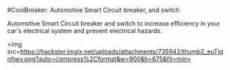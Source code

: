 #CoolBreaker: Automotive Smart Circuit breaker, and switch

Automotive Smart Circuit breaker and switch to increase efficiency in your car's electrical system and prevent electrical hazards.

<img src=https://hackster.imgix.net/uploads/attachments/735942/thumb2_euTjqnfjwv.png?auto=compress%2Cformat&w=900&h=675&fit=min>
